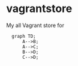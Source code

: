 # vagrantstore
My all Vagrant store for
```mermaid
  graph TD;
      A-->B;
      A-->C;
      B-->D;
      C-->D;
```
